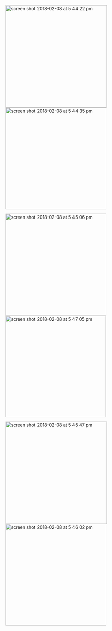 
<img width="321" alt="screen shot 2018-02-08 at 5 44 22 pm" src="https://user-images.githubusercontent.com/26210288/36002482-513d6e28-0cf8-11e8-9a4d-6c0389e1d891.png">   <img width="319" alt="screen shot 2018-02-08 at 5 44 35 pm" src="https://user-images.githubusercontent.com/26210288/36002487-554b260e-0cf8-11e8-9cd2-13cf74887387.png">

<img width="319" alt="screen shot 2018-02-08 at 5 45 06 pm" src="https://user-images.githubusercontent.com/26210288/36002452-3b7381fe-0cf8-11e8-903f-00e301283e6c.png">   <img width="318" alt="screen shot 2018-02-08 at 5 47 05 pm" src="https://user-images.githubusercontent.com/26210288/36002458-407f4ca0-0cf8-11e8-8364-2e8a581ee5ec.png">

<img width="321" alt="screen shot 2018-02-08 at 5 45 47 pm" src="https://user-images.githubusercontent.com/26210288/36002465-46186b2e-0cf8-11e8-8445-082d052d443a.png">   <img width="319" alt="screen shot 2018-02-08 at 5 46 02 pm" src="https://user-images.githubusercontent.com/26210288/36002470-47ee83d4-0cf8-11e8-8dbe-f6a1a8f3e57a.png">

